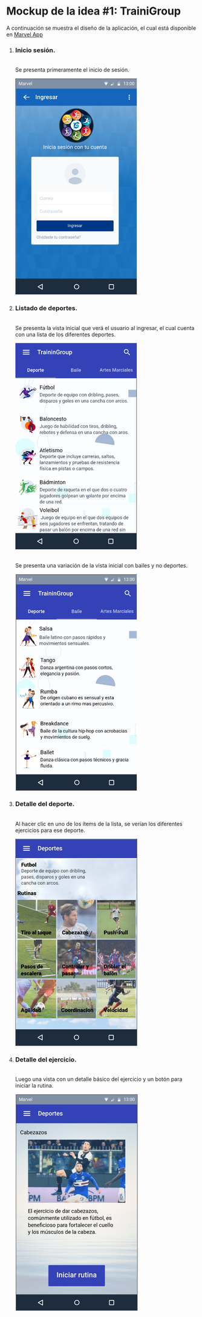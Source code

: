 <h1><b>Mockup de la idea #1: TrainiGroup</b></h1>
<p>A continuación se muestra el diseño de la aplicación, el cual está disponible en <a href="https://marvelapp.com/prototype/jd00500/screen/91402120">Marvel App</a></p>
<ol>
<li><h3>Inicio sesión.</h3>
<p><br>Se presenta primeramente el inicio de sesión.</p>
<img src="/docs/imagenes/login.png" alt="Inicio de sesión">
</li>
<li><h3>Listado de deportes.</h3>
<p><br> Se presenta la vista inicial que verá el usuario al ingresar, el cual cuenta con una lista de los diferentes deportes.</p>
<img src="/docs/imagenes/vista1.png" alt="Listado de deportes">
<p><br> Se presenta una variación de la vista inicial con bailes y no deportes.</p>
<img src="/docs/imagenes/vista2.png" alt="Listado de bailes">
</li>
<li><h3>Detalle del deporte.</h3>
<p><br> Al hacer clic en uno de los ítems de la lista, se verían los diferentes ejercicios para ese deporte.</p>
<img src="/docs/imagenes/vista_detalle.png" alt="Detalle del deporte">
</li>
<li><h3>Detalle del ejercicio.</h3>
<p><br> Luego una vista con un detalle básico del ejercicio y un botón para iniciar la rutina.</p>
<img src="/docs/imagenes/vista_rutina.png" alt="Detalle del ejercicio">
</li>
</ol>
